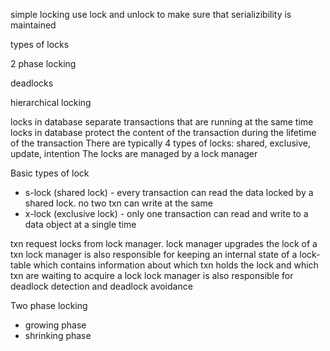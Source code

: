simple locking 
use lock and unlock to make sure that serializibility is maintained 

types of locks 

2 phase locking 

deadlocks 

hierarchical locking 

locks in database separate transactions that are running at the same time 
locks in database protect the content of the transaction during the lifetime of the transaction 
There are typically 4 types of locks: shared, exclusive, update, intention
The locks are managed by a lock manager 

Basic types of lock 
- s-lock (shared lock)    - every transaction can read the data locked by a shared lock. no two txn can write at the same 
- x-lock (exclusive lock) - only one transaction can read and write to a data object at a single time

 txn request locks from lock manager. 
 lock manager upgrades the lock of a txn
 lock manager is also responsible for keeping an internal state of a lock-table which contains information about which txn holds the lock and which txn are waiting to acquire a lock 
 lock manager is also responsible for deadlock detection and deadlock avoidance 

  Two phase locking 
  - growing phase 
  - shrinking phase